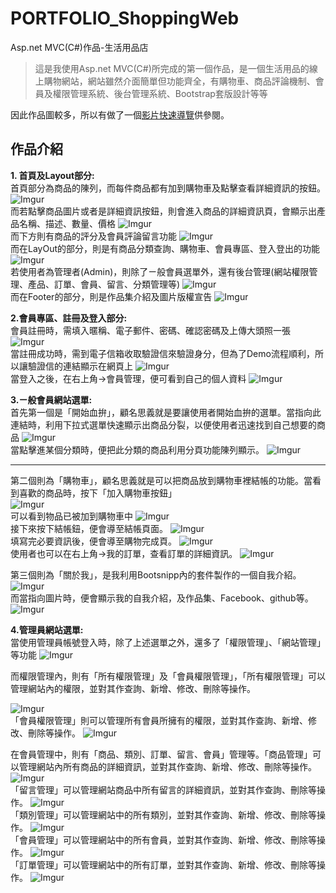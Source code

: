 # PORTFOLIO_ShoppingWeb
Asp.net MVC(C#)作品-生活用品店
<blockquote>這是我使用Asp.net MVC(C#)所完成的第一個作品，是一個生活用品的線上購物網站，網站雖然介面簡單但功能齊全，有購物車、商品評論機制、會員及權限管理系統、後台管理系統、Bootstrap套版設計等等</blockquote>

因此作品圖較多，所以有做了一個[影片快速導覽](https://www.youtube.com/watch?v=iSoixWDq7G0&index=1&list=PLXiacTbBcws-Gp4FirdWXIe5bhpnTgPyv)供參閱。

## 作品介紹
**1. 首頁及Layout部分:**<br>
首頁部分為商品的陳列，而每件商品都有加到購物車及點擊查看詳細資訊的按鈕。
![Imgur](http://i.imgur.com/EyJ20zg.jpg)
<br>
而若點擊商品圖片或者是詳細資訊按鈕，則會進入商品的詳細資訊頁，會顯示出產品名稱、描述、數量、價格
![Imgur](http://i.imgur.com/9WNGUpC.jpg)
<br>
而下方則有商品的評分及會員評論留言功能
![Imgur](http://i.imgur.com/4XXC5S8.jpg)
<br>
而在LayOut的部分，則是有商品分類查詢、購物車、會員專區、登入登出的功能
![Imgur](http://i.imgur.com/QVb2HIi.jpg)
<br>
若使用者為管理者(Admin)，則除了ㄧ般會員選單外，還有後台管理(網站權限管理、產品、訂單、會員、留言、分類管理等)
![Imgur](http://i.imgur.com/tMU1Pi2.jpg)
<br>
而在Footer的部分，則是作品集介紹及圖片版權宣告
![Imgur](http://i.imgur.com/9XRgBuK.jpg)
<p>

**2.會員專區、註冊及登入部分:**<br>
會員註冊時，需填入暱稱、電子郵件、密碼、確認密碼及上傳大頭照一張
![Imgur](http://i.imgur.com/nUANp1Z.jpg)
<br>
當註冊成功時，需到電子信箱收取驗證信來驗證身分，但為了Demo流程順利，所以讓驗證信的連結顯示在網頁上
![Imgur](http://i.imgur.com/bDeQg5I.jpg)
<br>
當登入之後，在右上角→會員管理，便可看到自己的個人資料
![Imgur](http://i.imgur.com/flzXFrk.jpg)
<br>

**3.ㄧ般會員網站選單:**<br>
首先第一個是「開始血拚」，顧名思義就是要讓使用者開始血拚的選單。當指向此連結時，利用下拉式選單快速顯示出商品分裂，以便使用者迅速找到自己想要的商品
![Imgur](http://i.imgur.com/VM94GCv.jpg)
<br>
當點擊進某個分類時，便把此分類的商品利用分頁功能陳列顯示。
![Imgur](http://i.imgur.com/BZzbzbS.jpg)
<p>
<hr>

第二個則為「購物車」，顧名思義就是可以把商品放到購物車裡結帳的功能。當看到喜歡的商品時，按下「加入購物車按鈕」<br>
![Imgur](http://i.imgur.com/aVRjDPb.jpg)
<br>
可以看到物品已被加到購物車中
![Imgur](http://i.imgur.com/vrZenvw.jpg)
<br>
接下來按下結帳鈕，便會導至結帳頁面。
![Imgur](http://i.imgur.com/AA0sjf4.jpg)
<br>
填寫完必要資訊後，便會導至購物完成頁。
![Imgur](http://i.imgur.com/PZV0UaB.jpg)
<br>
使用者也可以在右上角→我的訂單，查看訂單的詳細資訊。
![Imgur](http://i.imgur.com/MsoZUik.jpg)
<p>

第三個則為「關於我」，是我利用Bootsnipp內的套件製作的一個自我介紹。
![Imgur](http://i.imgur.com/CCAGhj6.jpg)
<br>
而當指向圖片時，便會顯示我的自我介紹，及作品集、Facebook、github等。
![Imgur](http://i.imgur.com/dGfbrWH.jpg)
<p>

**4.管理員網站選單:**<br>
當使用管理員帳號登入時，除了上述選單之外，還多了「權限管理」、「網站管理」等功能
![Imgur](http://i.imgur.com/VJUsIl6.jpg)
<p><p>
而權限管理內，則有「所有權限管理」及「會員權限管理」，「所有權限管理」可以管理網站內的權限，並對其作查詢、新增、修改、刪除等操作。
<p>

![Imgur](http://i.imgur.com/j36UgeA.jpg)
<br>
「會員權限管理」則可以管理所有會員所擁有的權限，並對其作查詢、新增、修改、刪除等操作。
![Imgur](http://i.imgur.com/eFlVIaf.jpg)
<p><p>

在會員管理中，則有「商品、類別、訂單、留言、會員」管理等。「商品管理」可以管理網站內所有商品的詳細資訊，並對其作查詢、新增、修改、刪除等操作。
![Imgur](http://i.imgur.com/54To3Nb.jpg)
<br>
「留言管理」可以管理網站商品中所有留言的詳細資訊，並對其作查詢、刪除等操作。
![Imgur](http://i.imgur.com/Qbd0xpR.jpg)
<br>
「類別管理」可以管理網站中的所有類別，並對其作查詢、新增、修改、刪除等操作。
![Imgur](http://i.imgur.com/peIf7iJ.jpg)
<br>
「會員管理」可以管理網站中的所有會員，並對其作查詢、新增、修改、刪除等操作。
![Imgur](http://i.imgur.com/anaU4L3.jpg)
<br>
「訂單管理」可以管理網站中的所有訂單，並對其作查詢、新增、修改、刪除等操作。
![Imgur](http://i.imgur.com/VzSsCZA.jpg)
